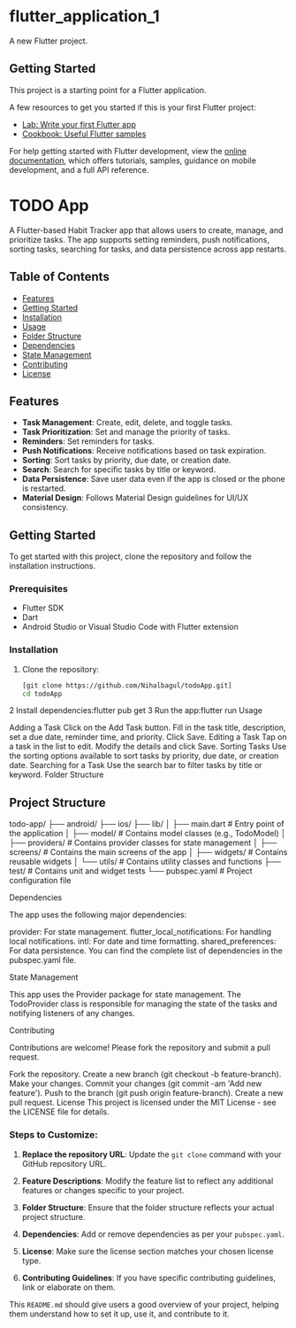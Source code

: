 # flutter_application_1

A new Flutter project.

## Getting Started

This project is a starting point for a Flutter application.

A few resources to get you started if this is your first Flutter project:

- [Lab: Write your first Flutter app](https://docs.flutter.dev/get-started/codelab)
- [Cookbook: Useful Flutter samples](https://docs.flutter.dev/cookbook)

For help getting started with Flutter development, view the
[online documentation](https://docs.flutter.dev/), which offers tutorials,
samples, guidance on mobile development, and a full API reference.

# TODO App

A Flutter-based Habit Tracker app that allows users to create, manage, and prioritize tasks. The app supports setting reminders, push notifications, sorting tasks, searching for tasks, and data persistence across app restarts.

## Table of Contents

- [Features](#features)
- [Getting Started](#getting-started)
- [Installation](#installation)
- [Usage](#usage)
- [Folder Structure](#folder-structure)
- [Dependencies](#dependencies)
- [State Management](#state-management)
- [Contributing](#contributing)
- [License](#license)

## Features

- **Task Management**: Create, edit, delete, and toggle tasks.
- **Task Prioritization**: Set and manage the priority of tasks.
- **Reminders**: Set reminders for tasks.
- **Push Notifications**: Receive notifications based on task expiration.
- **Sorting**: Sort tasks by priority, due date, or creation date.
- **Search**: Search for specific tasks by title or keyword.
- **Data Persistence**: Save user data even if the app is closed or the phone is restarted.
- **Material Design**: Follows Material Design guidelines for UI/UX consistency.

## Getting Started

To get started with this project, clone the repository and follow the installation instructions.

### Prerequisites

- Flutter SDK
- Dart
- Android Studio or Visual Studio Code with Flutter extension

### Installation

1. Clone the repository:
   ```bash
   [git clone https://github.com/Nihalbagul/todoApp.git]
   cd todoApp
2 Install dependencies:flutter pub get
3 Run the app:flutter run
Usage

Adding a Task
Click on the Add Task button.
Fill in the task title, description, set a due date, reminder time, and priority.
Click Save.
Editing a Task
Tap on a task in the list to edit.
Modify the details and click Save.
Sorting Tasks
Use the sorting options available to sort tasks by priority, due date, or creation date.
Searching for a Task
Use the search bar to filter tasks by title or keyword.
Folder Structure

## Project Structure

todo-app/
├── android/
├── ios/
├── lib/
│   ├── main.dart          # Entry point of the application
│   ├── model/             # Contains model classes (e.g., TodoModel)
│   ├── providers/         # Contains provider classes for state management
│   ├── screens/           # Contains the main screens of the app
│   ├── widgets/           # Contains reusable widgets
│   └── utils/             # Contains utility classes and functions
├── test/                  # Contains unit and widget tests
└── pubspec.yaml           # Project configuration file

Dependencies

The app uses the following major dependencies:

provider: For state management.
flutter_local_notifications: For handling local notifications.
intl: For date and time formatting.
shared_preferences: For data persistence.
You can find the complete list of dependencies in the pubspec.yaml file.

State Management

This app uses the Provider package for state management. The TodoProvider class is responsible for managing the state of the tasks and notifying listeners of any changes.

Contributing

Contributions are welcome! Please fork the repository and submit a pull request.

Fork the repository.
Create a new branch (git checkout -b feature-branch).
Make your changes.
Commit your changes (git commit -am 'Add new feature').
Push to the branch (git push origin feature-branch).
Create a new pull request.
License
This project is licensed under the MIT License - see the LICENSE file for details.


### Steps to Customize:

1. **Replace the repository URL**: Update the `git clone` command with your GitHub repository URL.

2. **Feature Descriptions**: Modify the feature list to reflect any additional features or changes specific to your project.

3. **Folder Structure**: Ensure that the folder structure reflects your actual project structure.

4. **Dependencies**: Add or remove dependencies as per your `pubspec.yaml`.

5. **License**: Make sure the license section matches your chosen license type.

6. **Contributing Guidelines**: If you have specific contributing guidelines, link or elaborate on them.

This `README.md` should give users a good overview of your project, helping them understand how to set it up, use it, and contribute to it.

